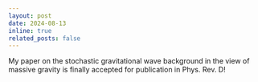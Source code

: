 ```yaml
---
layout: post
date: 2024-08-13
inline: true
related_posts: false
---
```


My paper on the stochastic gravitational wave background in the view of massive gravity is finally accepted for publication in Phys. Rev. D!